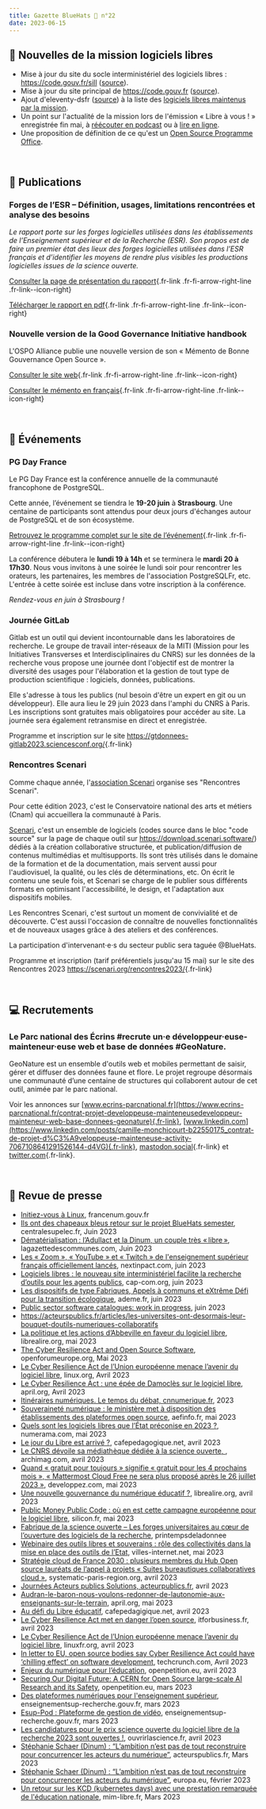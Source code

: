 ```yaml
---
title: Gazette BlueHats 🧢 n°22
date: 2023-06-15
---
```


## 🚀 Nouvelles de la mission logiciels libres

- Mise à jour du site du socle interministériel des logiciels libres : <https://code.gouv.fr/sill> ([source](https://github.com/codegouvfr/sill-web/)).
- Mise à jour du site principal de <https://code.gouv.fr> ([source](https://github.com/codegouvfr/codegouvfr-website)).
- Ajout d'eleventy-dsfr ([source](https://github.com/codegouvfr/eleventy-dsfr)) à la liste des [logiciels libres maintenus par la mission](/fr/devs/).
- Un point sur l'actualité de la mission lors de l'émission « Libre à vous ! » enregistrée fin mai, à [réécouter en podcast](https://www.libreavous.org/177-la-mission-logiciels-libres-de-la-dinum " ") ou à [lire en ligne](https://www.librealire.org/emission-libre-a-vous-diffusee-mardi-30-mai-2023-sur-radio-cause-commune).
- Une proposition de définition de ce qu'est un [Open Source Programme Office](/fr/blog/definition-ospo/).

<br/>

## 📖 Publications
### Forges de l’ESR – Définition, usages, limitations rencontrées et analyse des besoins

*Le rapport porte sur les forges logicielles utilisées dans les établissements de l’Enseignement supérieur et de la Recherche (ESR). Son propos est de faire un premier état des lieux des forges logicielles utilisées dans l’ESR français et d’identifier les moyens de rendre plus visibles les productions logicielles issues de la science ouverte.*

[Consulter la page de présentation du rapport](https://www.ouvrirlascience.fr/forges-de-lesr-definition-usages-limitations-rencontrees-et-analyse-des-besoins/){.fr-link .fr-fi-arrow-right-line .fr-link--icon-right}

[Télécharger le rapport en pdf](https://hal-lara.archives-ouvertes.fr/hal-04098702v2/file/etatdeslieux.pdf){.fr-link .fr-fi-arrow-right-line .fr-link--icon-right}

### Nouvelle version de la Good Governance Initiative handbook

L'OSPO Alliance publie une nouvelle version de son « Mémento de Bonne Gouvernance Open Source ».

[Consulter le site web](https://ospo-alliance.org/ggi/){.fr-link .fr-fi-arrow-right-line .fr-link--icon-right}

[Consulter le mémento en français](https://ospo-alliance.org/docs/ggi_handbook_v1.1_fr.pdf){.fr-link .fr-fi-arrow-right-line .fr-link--icon-right}

<br/>

## 📅 Événements
### PG Day France

Le PG Day France est la conférence annuelle de la communauté francophone de PostgreSQL.

Cette année, l’événement se tiendra le **19-20 juin** à **Strasbourg**. Une centaine de participants sont attendus pour deux jours d'échanges autour de PostgreSQL et de son écosystème. 

[Retrouvez le programme complet sur le site de l’événement](https://pgday.fr/programme){.fr-link .fr-fi-arrow-right-line .fr-link--icon-right}
               
La conférence débutera le **lundi 19 à 14h** et se terminera le **mardi 20 à 17h30**. Nous vous invitons à une soirée le lundi soir pour rencontrer les orateurs, les partenaires, les membres de l'association PostgreSQLFr, etc. L'entrée à cette soirée est incluse dans votre inscription à la conférence.

*Rendez-vous en juin à Strasbourg !*

### Journée GitLab

Gitlab est un outil qui devient incontournable dans les laboratoires de recherche. Le groupe de travail inter-réseaux de la MITI (Mission pour les Initiatives Transverses et Interdisciplinaires du CNRS) sur les données de la recherche vous propose une journée dont l'objectif est de montrer la diversité des usages pour l'élaboration et la gestion de tout type de production scientifique : logiciels, données, publications.

Elle s'adresse à tous les publics (nul besoin d'être un expert en git ou un développeur). Elle aura lieu le 29 juin 2023 dans l'amphi du CNRS à Paris. Les inscriptions sont gratuites mais obligatoires pour accéder au site. La journée sera également retransmise en direct et enregistrée.

Programme et inscription sur le site <https://gtdonnees-gitlab2023.sciencesconf.org/>{.fr-link}

### Rencontres Scenari

Comme chaque année, l'[association Scenari](https://scenari.org/co/association.html) organise ses "Rencontres Scenari".

Pour cette édition 2023, c'est le Conservatoire national des arts et métiers (Cnam) qui accueillera la communauté à Paris.

[Scenari](https://scenari.software/), c'est un ensemble de logiciels (codes source dans le bloc "code source" sur la page de chaque outil sur <https://download.scenari.software/>) dédiés à la création collaborative structurée, et publication/diffusion de contenus multimédias et multisupports. Ils sont très utilisés dans le domaine de la formation et de la documentation, mais servent aussi pour l'audiovisuel, la qualité, ou les clés de déterminations, etc. On écrit le contenu une seule fois, et Scenari se charge de le publier sous différents formats en optimisant l'accessibilité, le design, et l'adaptation aux dispositifs mobiles.

Les Rencontres Scenari, c'est surtout un moment de convivialité et de découverte. C'est aussi l'occasion de connaître de nouvelles fonctionnalités et de nouveaux usages grâce à des ateliers et des conférences.

La participation d'intervenant⋅e⋅s du secteur public sera taguée @BlueHats.

Programme et inscription (tarif préférentiels jusqu'au 15 mai) sur le site des Rencontres 2023 <https://scenari.org/rencontres2023/>{.fr-link}

<br/>

## 💻 Recrutements
### Le Parc national des Écrins #recrute un·e développeur·euse-mainteneur·euse web et base de données #GeoNature.

GeoNature est un ensemble d'outils web et mobiles permettant de saisir, gérer et diffuser des données faune et flore. Le projet regroupe désormais une communauté d’une centaine de structures qui collaborent autour de cet outil, animée par le parc national.

Voir les annonces sur [www.ecrins-parcnational.fr](https://www.ecrins-parcnational.fr/contrat-projet-developpeuse-mainteneusedeveloppeur-mainteneur-web-base-donnees-geonature){.fr-link}, [www.linkedin.com](https://www.linkedin.com/posts/camille-monchicourt-b22550175_contrat-de-projet-d%C3%A9veloppeuse-mainteneuse-activity-7067108641291526144-d4VG){.fr-link}, [mastodon.social](https://mastodon.social/@camillemonchicourt/110423674471141086){.fr-link} et [twitter.com](https://twitter.com/GeoNature2/status/1661349387144949763){.fr-link}.

<br/>

## 📰 Revue de presse

- [Initiez-vous à Linux](https://www.francenum.gouv.fr/formations/initiez-vous-linux), francenum.gouv.fr
- [Ils ont des chapeaux bleus retour sur le projet BlueHats semester](https://www.centralesupelec.fr/fr/ils-ont-des-chapeaux-bleus-retour-sur-le-projet-blue-hats-semester), centralesupelec.fr, Juin 2023
- [Dématérialisation : l’Adullact et la Dinum, un couple très « libre »](https://www.lagazettedescommunes.com/865476/dematerialisation%E2%80%89-ladullact-et-la-dinum-un-couple-tres-%E2%80%AFlibre%E2%80%AF/), lagazettedescommunes.com, Juin 2023
- [Les « Zoom », « YouTube » et « Twitch » de l'enseignement supérieur français officiellement lancés](https://www.nextinpact.com/article/71727/les-zoom-youtube-et-twitch-enseignement-superieur-francais-officiellement-lances), nextinpact.com, juin 2023
- [Logiciels libres : le nouveau site interministériel facilite la recherche d’outils pour les agents publics](https://www.cap-com.org/actualit%C3%A9s/logiciels-libres-le-nouveau-site-interministeriel-facilite-la-recherche-doutils-pour-les), cap-com.org, juin 2023
- [Les dispositifs de type Fabriques, Appels à communs et eXtrême Défi pour la transition écologique](https://infos.ademe.fr/lettre-strategie/les-dispositifs-de-type-fabriques-appels-a-communs-et-extreme-defi-pour-la-transition-ecologique/), ademe.fr, juin 2023
- [Public sector software catalogues: work in progress](https://joinup.ec.europa.eu/collection/open-source-observatory-osor/news/public-sector-software-catalogues), juin 2023
- https://acteurspublics.fr/articles/les-universites-ont-desormais-leur-bouquet-doutils-numeriques-collaboratifs
- [La politique et les actions d’Abbeville en faveur du logiciel libre](https://www.librealire.org/emission-libre-a-vous-diffusee-mardi-16-mai-2023-sur-radio-cause-commune#La-politique-et-les-actions-d-Abbeville-en-faveur-du-logiciel-nbsp), librealire.org, mai 2023
- [The Cyber Resilience Act and Open Source Software](https://openforumeurope.org/event/the-cyber-resilience-act-and-open-source-software/), openforumeurope.org, Mai 2023
- [Le Cyber Resilience Act de l’Union européenne menace l’avenir du logiciel libre](https://linuxfr.org/news/le-cyber-resilience-act-de-l-union-europeenne-menace-l-avenir-du-logiciel-libre), linux.org, Avril 2023
- [Le Cyber Resilience Act : une épée de Damoclès sur le logiciel libre](https://www.april.org/le-cyber-resilience-act-une-epee-de-damocles-sur-le-logiciel-libre), april.org, Avril 2023
- [Itinéraires numériques. Le temps du débat, cnnumerique.fr](https://cnnumerique.fr/nos-travaux/itineraires-numeriques-le-temps-du-debat), 2023
- [Souveraineté numérique : le ministère met à disposition des établissements des plateformes open source](https://www.aefinfo.fr/depeche/692365-souverainete-numerique-le-ministere-met-a-disposition-des-etablissements-des-plateformes-open-source), aefinfo.fr, mai 2023
- [Quels sont les logiciels libres que l’État préconise en 2023 ?](https://www.numerama.com/tech/1375274-quels-sont-les-logiciels-libres-que-letat-preconise-en-2023.html), numerama.com, mai 2023
- [Le jour du Libre est arrivé ?](https://www.cafepedagogique.net/2023/04/12/le-jour-du-libre-est-arrive/), cafepedagogique.net, avril 2023
- [Le CNRS dévoile sa médiathèque dédiée à la science ouverte, ](https://www.archimag.com/veille-documentation/2023/04/28/cnrs-devoile-mediatheque-dediee-science-ouverte), archimag.com, avril 2023
- [Quand « gratuit pour toujours » signifie « gratuit pour les 4 prochains mois », « Mattermost Cloud Free ne sera plus proposé après le 26 juillet 2023 »](https://cloud-computing.developpez.com/actu/344302/Quand-gratuit-pour-toujours-signifie-gratuit-pour-les-4-prochains-mois-Mattermost-Cloud-Free-ne-sera-plus-propose-apres-le-26-juillet-2023-annonce-l-entreprise-de-logiciels/=), developpez.com, mai 2023
- [Une nouvelle gouvernance du numérique éducatif ?](https://www.librealire.org/une-nouvelle-gouvernance-du-numerique-educatif), librealire.org, avril 2023
- [Public Money Public Code : où en est cette campagne européenne pour le logiciel libre](https://www.silicon.fr/public-money-public-code-campagne-europeenne-logiciel-libre-464585.html), silicon.fr, mai 2023
- [Fabrique de la science ouverte – Les forges universitaires au cœur de l’ouverture des logiciels de la recherche](https://printempsdeladonnee.fr/events/fabrique-de-la-science-ouverte-les-forges-universitaires-au-coeur-de-louverture-des-logiciels-de-la-recherche/), printempsdeladonnee
- [Webinaire des outils libres et souverains : rôle des collectivités dans la mise en place des outils de l’Etat](https://www.villes-internet.net/site/evenements/place-collectivites-outils-libres-souverains/), villes-internet.net, mai 2023
- [Stratégie cloud de France 2030 : plusieurs membres du Hub Open source lauréats de l’appel à projets « Suites bureautiques collaboratives cloud »](https://systematic-paris-region.org/plusieurs-members-du-hub-open-source-laureats-de-lappel-a-projets-suites-bureautiques-collaboratives-cloud/), systematic-paris-region.org, avril 2023
- [Journées Acteurs publics Solutions, acteurpublics.fr](https://acteurspublics.fr/webtv/emissions/journees-acteurs-publics-solutions/audran-le-baron-nous-voulons-redonner-de-lautonomie-aux-enseignants-sur-le-terrain), avril 2023
- [Audran-le-baron-nous-voulons-redonner-de-lautonomie-aux-enseignants-sur-le-terrain](https://wiki.april.org/w/Audran-le-baron-nous-voulons-redonner-de-lautonomie-aux-enseignants-sur-le-terrain), april.org, mai 2023
- [Au défi du Libre éducatif](https://www.cafepedagogique.net/2023/04/03/au-defi-du-libre-educatif/), cafepedagigique.net, avril 2023
- [Le Cyber Resilience Act met en danger l’open source](https://www.itforbusiness.fr/le-cyber-resilience-act-cra-met-en-danger-l-open-source-61695), itforbusiness.fr, avril 2023
- [Le Cyber Resilience Act de l’Union européenne menace l’avenir du logiciel libre](https://linuxfr.org/news/le-cyber-resilience-act-de-l-union-europeenne-menace-l-avenir-du-logiciel-libre), linuxfr.org, avril 2023
- [In letter to EU, open source bodies say Cyber Resilience Act could have ‘chilling effect’ on software development](https://techcrunch.com/2023/04/18/in-letter-to-european-commission-open-source-bodies-say-cyber-resilience-act-could-have-chilling-effect-on-software-development/?guccounter=1), techcrunch.com, Avril 2023
- [Enjeux du numérique pour l’éducation](https://agoramanagers.tv/enjeux-du-numerique-pour-leducation/), openpetition.eu, avril 2023
- [Securing Our Digital Future: A CERN for Open Source large-scale AI Research and its Safety](https://www.openpetition.eu/petition/online/securing-our-digital-future-a-cern-for-open-source-large-scale-ai-research-and-its-safety), openpetition.eu, mars 2023
- [Des plateformes numériques pour l'enseignement supérieur](https://www.enseignementsup-recherche.gouv.fr/fr/des-plateformes-numeriques-pour-l-enseignement-superieur-90254), enseignementsup-recherche.gouv.fr, mars 2023
- [Esup-Pod : Plateforme de gestion de vidéo](https://www.enseignementsup-recherche.gouv.fr/fr/esup-pod-plateforme-de-gestion-de-video-90260), enseignementsup-recherche.gouv.fr, mars 2023
- [Les candidatures pour le prix science ouverte du logiciel libre de la recherche 2023 sont ouvertes !](https://www.ouvrirlascience.fr/les-candidatures-pour-le-prix-science-ouverte-du-logiciel-libre-de-la-recherche-2023-sont-ouvertes/), ouvrirlascience.fr, avril 2023
- [Stéphanie Schaer (Dinum) : “L’ambition n’est pas de tout reconstruire pour concurrencer les acteurs du numérique”](https://acteurspublics.fr/articles/stephanie-schaer-dinum-lambition-nest-pas-de-tout-reconstruire-pour-concurrencer-les-acteurs-du-numerique), acteurspublics.fr, Mars 2023
- [Stéphanie Schaer (Dinum) : “L’ambition n’est pas de tout reconstruire pour concurrencer les acteurs du numérique”](https://edps.europa.eu/press-publications/press-news/press-releases/2023/edps-pilot-use-open-source-software_en), europa.eu, février 2023
- [Un retour sur les KCD (kubernetes days) avec une prestation remarquée de l'éducation nationale](https://fosstodon.org/@nschont@mastodon.mim-libre.fr/110004968311870221), mim-libre.fr, Mars 2023
